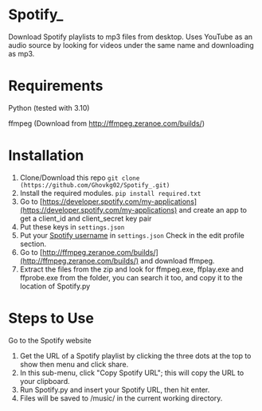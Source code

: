 # Spotify_

Download Spotify playlists to mp3 files from desktop.
Uses YouTube as an audio source by looking for videos under the same name and downloading as mp3.

# Requirements 
Python (tested with 3.10)

ffmpeg (Download from http://ffmpeg.zeranoe.com/builds/)

# Installation
1. Clone/Download this repo `git clone (https://github.com/Ghovkg02/Spotify_.git)`
2. Install the required modules. `pip install required.txt`
3. Go to [https://developer.spotify.com/my-applications](https://developer.spotify.com/my-applications) and create an app to get a client_id and client_secret key pair
4. Put these keys in `settings.json`
5. Put your [Spotify username](https://www.spotify.com/us/account/overview/) in `settings.json`
   Check in the edit profile section.
6. Go to [http://ffmpeg.zeranoe.com/builds/](http://ffmpeg.zeranoe.com/builds/) and download ffmpeg.
7. Extract the files from the zip and look for ffmpeg.exe, ffplay.exe and ffprobe.exe from the folder,
   you can search it too, and copy it to the location of Spotify.py

# Steps to Use

Go to the Spotify website
1. Get the URL of a Spotify playlist by clicking the three dots at the top to show then menu and click share.
2. In this sub-menu, click "Copy Spotify URL"; this will copy the URL to your clipboard.
3. Run Spotify.py and insert your Spotify URL, then hit enter.
4. Files will be saved to /music/ in the current working directory.

